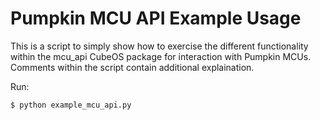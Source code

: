 # Pumpkin MCU API Example Usage

This is a script to simply show how to exercise the different functionality within the mcu_api CubeOS package for interaction with Pumpkin MCUs. Comments within the script contain additional explaination. 

Run:

`$ python example_mcu_api.py`


